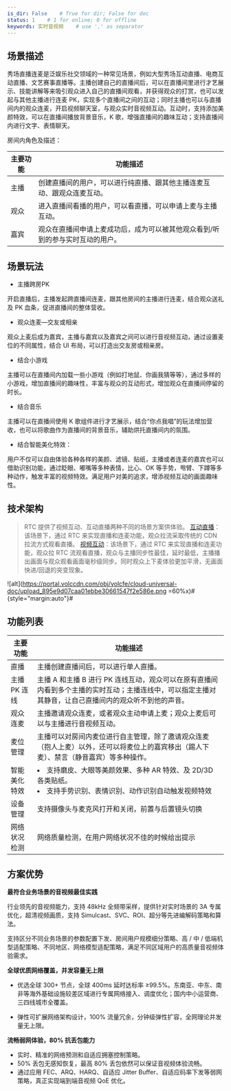 ```yaml
---
is_dir: False    # True for dir; False for doc
status: 1    # 1 for online; 0 for offline
keywords: 实时音视频    # use ',' as separator
---
```


## 场景描述

秀场直播连麦是泛娱乐社交领域的一种常见场景，例如大型秀场互动直播、电商互动直播、文艺赛事直播等。主播创建自己的直播间后，可以在直播间里进行才艺展示、技能讲解等来吸引观众进入自己的直播间观看，并获得观众的打赏，也可以发起与其他主播进行连麦 PK，实现多个直播间之间的互动；同时主播也可以与直播间内的观众连麦，开启视频聊天室，与观众实时音视频互动。互动时，支持添加美颜特效，可以在直播间播放背景音乐，K 歌，增强直播间的趣味互动；支持直播间内进行文字、表情聊天。

房间内角色及描述：

|主要功能 |功能描述 |
|---|---|
|主播|创建直播间的用户，可以进行纯直播、跟其他主播连麦互动、跟观众连麦互动。|
|观众|进入直播间看播的用户，可以看直播，可以申请上麦与主播互动。|
| 嘉宾|观众在直播间申请上麦成功后，成为可以被其他观众看到/听到的参与实时互动的用户。|

## 场景玩法

- 主播跨房PK

开启直播后，主播发起跨直播间连麦，跟其他房间的主播进行连麦，结合观众送礼及 PK 血条，促进直播间的整体营收。

- 观众连麦—交友或相亲

观众上麦后成为嘉宾，主播与嘉宾以及嘉宾之间可以进行音视频互动，通过设置麦位的不同属性，结合 UI 布局，可以打造出交友房或相亲房。

- 结合小游戏

主播可以在直播间内加载一些小游戏（例如打地鼠、你画我猜等等），通过多样的小游戏，增加直播间的趣味性，丰富与观众的互动形式，增加观众在直播间停留的时长。

- 结合音乐

主播可以在直播间使用 K 歌组件进行才艺展示，结合“你点我唱”的玩法增加营收，也可以将歌曲作为直播间的背景音乐，辅助烘托直播间内的氛围。

- 结合智能美化特效：

用户不仅可以自由体验各种各样的美颜、滤镜、贴纸，主播或者连麦的嘉宾也可以借助识别功能，通过眨眼、嘟嘴等多种表情，比心、OK 等手势，甩臂、下蹲等多种动作，触发丰富的视频特效。满足用户对美的追求，增添视频互动的画面趣味性。

## 技术架构

> RTC 提供了视频互动、互动直播两种不同的场景方案供体验。
> [互动直播](152574)：该场景下，通过 RTC 来实现直播和连麦功能，观众拉流采取传统的 CDN 拉流方式观看直播。
> [视频互动](113691)：该场景下，通过 RTC 来实现直播和连麦功能，观众拉 RTC 流观看直播，观众与主播同步性最佳，延时最低，主播播出画面与观众观看画面毫秒级同步。同时观众上下麦体验更加平滑，无画面快进/回退的突变现象。


![alt](https://portal.volccdn.com/obj/volcfe/cloud-universal-doc/upload_895e9d07caa01ebbe30661547f2e586e.png =60%x)#{style="margin:auto"}#


## 功能列表

|主要功能 |功能描述 |
|---|---|
|直播 |主播创建直播间后，可以进行单人直播。 |
|主播 PK 连线 |主播 A 和主播 B 进行 PK 连线互动，观众可以在原有直播间内看到多个主播的实时互动；主播连线中，可以指定主播对其静音，让自己直播间内的观众听不到他的声音。 |
|观众连麦 |主播邀请观众连麦，或者观众主动申请上麦；观众上麦后可以与主播进行音视频互动。 |
|麦位管理 |主播可以对房间内麦位进行自主管理，除了邀请观众连麦（抱人上麦）以外，还可以将麦位上的嘉宾移出（踢人下麦）、禁言（静音嘉宾）等多种操作。 |
|智能美化特效 |<li>支持磨皮、大眼等美颜效果、多种 AR 特效、及 2D/3D 各类贴纸。</li><li>支持手势识别、表情识别、动作识别自动触发视频特效</li>|
|设备管理 |支持摄像头与麦克风打开和关闭，前置与后置镜头切换 |
|网络状况检测 |网络质量检测，在用户网络状况不佳的时候给出提示 |

## 方案优势



**最符合业务场景的音视频最佳实践**

行业领先的音视频能力，支持 48kHz 全频带采样，提供针对实时场景的 3A 专属优化，超清视频画质，支持 Simulcast、SVC、ROI、超分等先进编解码策略和算法。

支持区分不同业务场景的参数配置下发、房间用户规模细分策略、高 / 中 / 低端机型适配策略、不同地区、网络模型适配策略，满足不同区域用户的高质量音视频体验需求。

**全球优质网络覆盖，并发容量无上限**
	

* 优选全球 300+ 节点，全球 400ms 延时达标率 ≥99.5%。东南亚、中东、南非等海外基础设施较差区域进行专属网络接入、调度优化；国内中小运营商、三四线城市全覆盖。

* 弹性可扩展网络架构设计，100% 流量冗余，分钟级弹性扩容，全网理论并发量无上限。

**流畅弱网体验，80% 抗丢包能力**

* 实时、精准的网络预测和自适应拥塞控制策略。
* 50% 丢包无感知恢复，最高 80% 丢包依然可以保证音视频体验流畅。
* 通过应用 FEC、ARQ、HARQ、自适应 Jitter Buffer、自适应码率下发等弱网策略，真正实现端到端音视频 QoE 优化。
